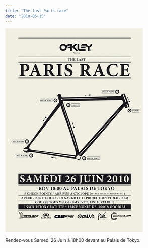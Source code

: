 ```yaml
---
title: "The last Paris race"
date: "2010-06-15"
---
```


![](images/parisrace.jpg "Paris race")

Rendez-vous Samedi 26 Juin à 18h00 devant au Palais de Tokyo.
